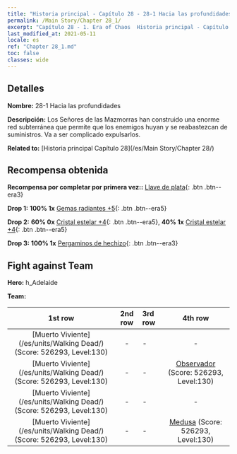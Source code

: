 ```yaml
---
title: "Historia principal - Capítulo 28 - 28-1 Hacia las profundidades"
permalink: /Main Story/Chapter 28_1/
excerpt: "Capítulo 28 - 1. Era of Chaos  Historia principal - Capítulo 28_1. 28-1 Hacia las profundidades"
last_modified_at: 2021-05-11
locale: es
ref: "Chapter 28_1.md"
toc: false
classes: wide
---
```


## Detalles

 **Nombre:** 28-1 Hacia las profundidades

 **Descripción:** Los Señores de las Mazmorras han construido una enorme red subterránea que permite que los enemigos huyan y se reabastezcan de suministros. Va a ser complicado expulsarlos.

 **Related to:** [Historia principal Capítulo 28](/es/Main Story/Chapter 28/)

## Recompensa obtenida

 **Recompensa por completar por primera vez::** [Llave de plata](/ItemsES/con_693/){: .btn .btn--era3}

 **Drop 1:** **100% 1x** [Gemas radiantes +5](/ItemsES/mat_100/){: .btn .btn--era5}

 **Drop 2:** **60% 0x** [Cristal estelar +4](/ItemsES/mat_94/){: .btn .btn--era5}, **40% 1x** [Cristal estelar +4](/ItemsES/mat_94/){: .btn .btn--era5}

 **Drop 3:** **100% 1x** [Pergaminos de hechizo](/ItemsES/con_694/){: .btn .btn--era3}


## Fight against Team
 **Hero:** h_Adelaide

 **Team:**


  | 1st row | 2nd row | 3rd row | 4th row |
  |:----:|:----:|:----|:----:|
  | [Muerto Viviente](/es/units/Walking Dead/) (Score: 526293, Level:130)  | - | - | - |
  | [Muerto Viviente](/es/units/Walking Dead/) (Score: 526293, Level:130)  | - | - | [Observador](/es/units/Beholder/) (Score: 526293, Level:130)  |
  | [Muerto Viviente](/es/units/Walking Dead/) (Score: 526293, Level:130)  | - | - | - |
  | [Muerto Viviente](/es/units/Walking Dead/) (Score: 526293, Level:130)  | - | - | [Medusa](/es/units/Medusa/) (Score: 526293, Level:130)  |


